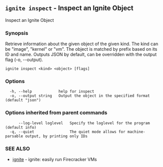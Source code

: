 ## `ignite inspect` - Inspect an Ignite Object

Inspect an Ignite Object

### Synopsis


Retrieve information about the given object of the given kind.
The kind can be "image", "kernel" or "vm". The object is matched
by prefix based on its ID and name. Outputs JSON by default, can
be overridden with the output flag (-o, --output).


```
ignite inspect <kind> <object> [flags]
```

### Options

```
  -h, --help            help for inspect
  -o, --output string   Output the object in the specified format (default "json")
```

### Options inherited from parent commands

```
      --log-level loglevel   Specify the loglevel for the program (default info)
  -q, --quiet                The quiet mode allows for machine-parsable output, by printing only IDs
```

### SEE ALSO

* [ignite](index) - ignite: easily run Firecracker VMs
